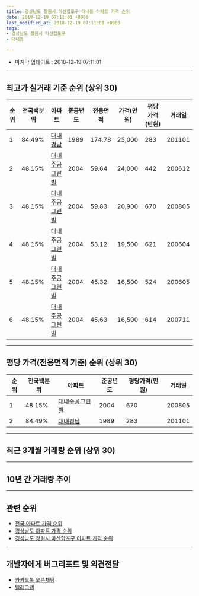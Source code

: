 ```yaml
---
title: 경상남도 창원시 마산합포구 대내동 아파트 가격 순위
date: 2018-12-19 07:11:01 +0900
last_modified_at: 2018-12-19 07:11:01 +0900
tags:
- 경상남도 창원시 마산합포구
- 대내동

---
```


* 마지막 업데이트 : 2018-12-19 07:11:01

---

## 최고가 실거래 기준 순위 (상위 30)


|순위|전국백분위|아파트|준공년도|전용면적|가격(만원)|평당가격(만원)|거래일|
|---|---|---|---|---|---|---|---|
|1|84.49%|[대내경남](https://search.naver.com/search.naver?query=%EA%B2%BD%EC%83%81%EB%82%A8%EB%8F%84+%EC%B0%BD%EC%9B%90%EC%8B%9C+%EB%A7%88%EC%82%B0%ED%95%A9%ED%8F%AC%EA%B5%AC+%EB%8C%80%EB%82%B4%EB%8F%99+%EB%8C%80%EB%82%B4%EA%B2%BD%EB%82%A8)|1989|174.78|25,000|283|201101|
|2|48.15%|[대내주공그린빌](https://search.naver.com/search.naver?query=%EA%B2%BD%EC%83%81%EB%82%A8%EB%8F%84+%EC%B0%BD%EC%9B%90%EC%8B%9C+%EB%A7%88%EC%82%B0%ED%95%A9%ED%8F%AC%EA%B5%AC+%EB%8C%80%EB%82%B4%EB%8F%99+%EB%8C%80%EB%82%B4%EC%A3%BC%EA%B3%B5%EA%B7%B8%EB%A6%B0%EB%B9%8C)|2004|59.64|24,000|442|200612|
|3|48.15%|[대내주공그린빌](https://search.naver.com/search.naver?query=%EA%B2%BD%EC%83%81%EB%82%A8%EB%8F%84+%EC%B0%BD%EC%9B%90%EC%8B%9C+%EB%A7%88%EC%82%B0%ED%95%A9%ED%8F%AC%EA%B5%AC+%EB%8C%80%EB%82%B4%EB%8F%99+%EB%8C%80%EB%82%B4%EC%A3%BC%EA%B3%B5%EA%B7%B8%EB%A6%B0%EB%B9%8C)|2004|59.83|20,900|670|200805|
|4|48.15%|[대내주공그린빌](https://search.naver.com/search.naver?query=%EA%B2%BD%EC%83%81%EB%82%A8%EB%8F%84+%EC%B0%BD%EC%9B%90%EC%8B%9C+%EB%A7%88%EC%82%B0%ED%95%A9%ED%8F%AC%EA%B5%AC+%EB%8C%80%EB%82%B4%EB%8F%99+%EB%8C%80%EB%82%B4%EC%A3%BC%EA%B3%B5%EA%B7%B8%EB%A6%B0%EB%B9%8C)|2004|53.12|19,500|621|200604|
|5|48.15%|[대내주공그린빌](https://search.naver.com/search.naver?query=%EA%B2%BD%EC%83%81%EB%82%A8%EB%8F%84+%EC%B0%BD%EC%9B%90%EC%8B%9C+%EB%A7%88%EC%82%B0%ED%95%A9%ED%8F%AC%EA%B5%AC+%EB%8C%80%EB%82%B4%EB%8F%99+%EB%8C%80%EB%82%B4%EC%A3%BC%EA%B3%B5%EA%B7%B8%EB%A6%B0%EB%B9%8C)|2004|45.32|16,500|524|200605|
|6|48.15%|[대내주공그린빌](https://search.naver.com/search.naver?query=%EA%B2%BD%EC%83%81%EB%82%A8%EB%8F%84+%EC%B0%BD%EC%9B%90%EC%8B%9C+%EB%A7%88%EC%82%B0%ED%95%A9%ED%8F%AC%EA%B5%AC+%EB%8C%80%EB%82%B4%EB%8F%99+%EB%8C%80%EB%82%B4%EC%A3%BC%EA%B3%B5%EA%B7%B8%EB%A6%B0%EB%B9%8C)|2004|45.63|16,500|614|200711|


---

## 평당 가격(전용면적 기준) 순위 (상위 30)


|순위|전국백분위|아파트|준공년도|평당가격(만원)|거래일|
|---|---|---|---|---|---|
|1|48.15%|[대내주공그린빌](https://search.naver.com/search.naver?query=%EA%B2%BD%EC%83%81%EB%82%A8%EB%8F%84+%EC%B0%BD%EC%9B%90%EC%8B%9C+%EB%A7%88%EC%82%B0%ED%95%A9%ED%8F%AC%EA%B5%AC+%EB%8C%80%EB%82%B4%EB%8F%99+%EB%8C%80%EB%82%B4%EC%A3%BC%EA%B3%B5%EA%B7%B8%EB%A6%B0%EB%B9%8C)|2004|670|200805|
|2|84.49%|[대내경남](https://search.naver.com/search.naver?query=%EA%B2%BD%EC%83%81%EB%82%A8%EB%8F%84+%EC%B0%BD%EC%9B%90%EC%8B%9C+%EB%A7%88%EC%82%B0%ED%95%A9%ED%8F%AC%EA%B5%AC+%EB%8C%80%EB%82%B4%EB%8F%99+%EB%8C%80%EB%82%B4%EA%B2%BD%EB%82%A8)|1989|283|201101|


---

## 최근 3개월 거래량 순위 (상위 30)


<div style="width:100%;">
    <canvas id="deal_count_ranking" height="250"></canvas>
</div>


<script>
new Chart(document.getElementById("deal_count_ranking"), {
    type: 'horizontalBar',
    data: {
        labels: ['대내주공그린빌'],
        datasets: [{
            label: '실거래 수',
            data: [2],
            borderColor: "rgba(255, 0, 128, 1)",
            backgroundColor: "rgba(255, 0, 128, 0.5)",
            fill: false,
        }]
    },
    options: {
        responsive: true,
        title: {
            display: true,
            text: '최근 3개월 거래량 순위'
        },
        tooltips: {
            mode: 'index',
            intersect: false,
            callbacks: {
                title: function(tooltipItems, data) {
                    return "실거래 수:";
                },
                label: function(tooltipItem, data) {
                    return data.labels[tooltipItem.index] + ": " + tooltipItem.xLabel;
                }
            }
        },
        hover: {
            mode: 'nearest',
            intersect: true
        },
        scales: {
            xAxes: [{
                display: true,
                scaleLabel: {
                    display: true,
                    labelString: '실거래 수'
                },
                ticks: {
                    suggestedMin: 0,
                }
            }],
            yAxes: [{
                display: true,
                ticks: {
                    autoSkip: false,
                    callback: function(value, index, values) {
                        if (value.length > 15)
                            return value.substr(0, 13) + "...";
                        else
                            return value;
                    }
                },
                scaleLabel: {
                    display: false,
                }
            }]
        }
    }
});

</script>


---

## 10년 간 거래량 추이


<div style="width:100%;">
    <canvas id="deal_progress" height="250"></canvas>
</div>

<script>
new Chart(document.getElementById("deal_progress"), {
    type: 'line',
    data: {
        labels: ['200812','200901','200902','200903','200904','200905','200906','200907','200908','200909','200910','200911','200912','201001','201002','201003','201004','201005','201006','201007','201008','201009','201010','201011','201012','201101','201102','201103','201104','201105','201106','201107','201108','201109','201110','201111','201112','201201','201202','201203','201204','201205','201206','201207','201208','201209','201210','201211','201212','201301','201302','201303','201304','201305','201306','201307','201308','201309','201310','201311','201312','201401','201402','201403','201404','201405','201406','201407','201408','201409','201410','201411','201412','201501','201502','201503','201504','201505','201506','201507','201508','201509','201510','201511','201512','201601','201602','201603','201604','201605','201606','201607','201608','201609','201610','201611','201612','201701','201702','201703','201704','201705','201706','201707','201708','201709','201710','201711','201712','201801','201802','201803','201804','201805','201806','201807','201808','201809','201810','201811','201812'],
        datasets: [{
            label: '실거래 수',
            pointRadius: 1,
            data: [4, 2, 4, 5, 2, 0, 2, 1, 2, 1, 2, 4, 1, 2, 4, 0, 1, 4, 1, 3, 3, 1, 2, 4, 0, 1, 1, 2, 3, 3, 3, 0, 1, 2, 4, 2, 0, 0, 1, 3, 2, 1, 1, 1, 2, 2, 3, 2, 1, 1, 1, 1, 2, 1, 4, 1, 0, 0, 2, 2, 2, 1, 2, 3, 1, 3, 3, 5, 2, 4, 2, 3, 4, 3, 1, 0, 5, 1, 1, 1, 1, 1, 5, 2, 2, 2, 0, 1, 1, 5, 0, 0, 2, 0, 0, 0, 0, 1, 0, 3, 1, 1, 2, 2, 1, 0, 1, 1, 2, 1, 1, 1, 0, 2, 0, 1, 2, 0, 1, 1, 0],
            borderColor: "rgba(255, 201, 14, 1)",
            backgroundColor: "rgba(255, 201, 14, 0.5)",
            fill: true,
        }]
    },
    options: {
        responsive: true,
        title: {
            display: true,
            text: '10년간 거래량 추이'
        },
        tooltips: {
            mode: 'index',
            intersect: false,
        },
        hover: {
            mode: 'nearest',
            intersect: true
        },
        scales: {
            xAxes: [{
                display: true,
                scaleLabel: {
                    display: true,
                    labelString: '년/월'
                }
            }],
            yAxes: [{
                display: true,
                ticks: {
                    suggestedMin: 0,
                },
                scaleLabel: {
                    display: true,
                    labelString: '실거래 수'
                }
            }]
        }
    }
});

</script>


---

## 관련 순위

- [전국 아파트 가격 순위](https://inasie.github.io/apt-ranking/전국)
- [경상남도 아파트 가격 순위](https://inasie.github.io/apt-ranking/경상남도)
- [경상남도 창원시 마산합포구 아파트 가격 순위](https://inasie.github.io/apt-ranking/경상남도-창원시-마산합포구)


---

## 개발자에게 버그리포트 및 의견전달

- [카카오톡 오픈채팅](https://open.kakao.com/o/gLJUAP4)
- [텔레그램](https://t.me/inasie)

